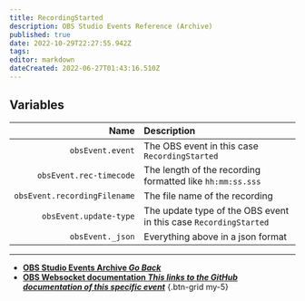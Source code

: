 ```yaml
---
title: RecordingStarted
description: OBS Studio Events Reference (Archive)
published: true
date: 2022-10-29T22:27:55.942Z
tags: 
editor: markdown
dateCreated: 2022-06-27T01:43:16.510Z
---
```


## Variables
Name | Description
----:|:------------
`obsEvent.event` | The OBS event in this case `RecordingStarted`
`obsEvent.rec-timecode` | The length of the recording formatted like `hh:mm:ss.sss`
`obsEvent.recordingFilename` | The file name of the recording |
`obsEvent.update-type` | The update type of the OBS event in this case `RecordingStarted`
`obsEvent._json` | Everything above in a json format

---

- [<i class="mdi mdi-chevron-left"></i>**OBS Studio Events Archive *Go Back***](/Broadcasters/OBS/Archive/Events)
- [<i class="mdi mdi-github"></i> **OBS Websocket documentation *This links to the GitHub documentation of this specific event***](https://github.com/obsproject/obs-websocket/blob/4.x-current/docs/generated/protocol.md#recordingstarted)
{.btn-grid my-5}
